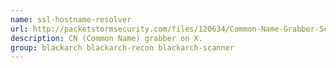 ```yaml
---
name: ssl-hostname-resolver
url: http://packetstormsecurity.com/files/120634/Common-Name-Grabber-Script.html
description: CN (Common Name) grabber on X.
group: blackarch blackarch-recon blackarch-scanner
---
```

